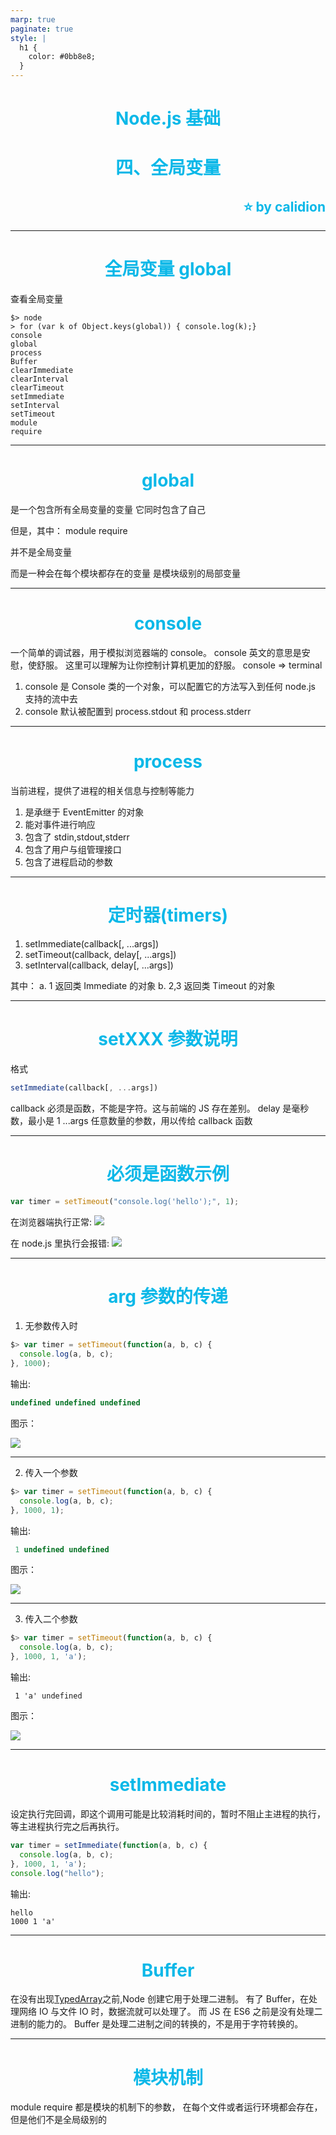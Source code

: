 ```yaml
---
marp: true
paginate: true
style: |
  h1 {
    color: #0bb8e8;
  }
---
```


<style scoped>
h1,h2 {
	color: #0bb8e8;
	text-align: center
}
h2 {
	text-align: right
}

</style>

# Node.js 基础
# 四、全局变量

## :star: by calidion

---

# 全局变量 global

查看全局变量

```
$> node
> for (var k of Object.keys(global)) { console.log(k);}
console
global
process
Buffer
clearImmediate
clearInterval
clearTimeout
setImmediate
setInterval
setTimeout
module
require
```

---

# global

是一个包含所有全局变量的变量
它同时包含了自己

但是，其中：
module
require

并不是全局变量

而是一种会在每个模块都存在的变量
是模块级别的局部变量

---

# console

一个简单的调试器，用于模拟浏览器端的 console。
console 英文的意思是安慰，使舒服。
这里可以理解为让你控制计算机更加的舒服。
console => terminal

1. console 是 Console 类的一个对象，可以配置它的方法写入到任何 node.js 支持的流中去
2. console 默认被配置到 process.stdout 和 process.stderr

---

# process

当前进程，提供了进程的相关信息与控制等能力

1. 是承继于 EventEmitter 的对象
2. 能对事件进行响应
3. 包含了 stdin,stdout,stderr
4. 包含了用户与组管理接口
5. 包含了进程启动的参数

---

# 定时器(timers)

1. setImmediate(callback[, ...args])
2. setTimeout(callback, delay[, ...args])
3. setInterval(callback, delay[, ...args])

其中：
a. 1 返回类 Immediate 的对象
b. 2,3 返回类 Timeout 的对象

---

# setXXX 参数说明

格式

```js
setImmediate(callback[, ...args])
```

callback 必须是函数，不能是字符。这与前端的 JS 存在差别。
delay 是毫秒数，最小是 1
...args 任意数量的参数，用以传给 callback 函数

---

# 必须是函数示例

```js
var timer = setTimeout("console.log('hello');", 1);
```

在浏览器端执行正常:
![](./images/browser-ok.png)

在 node.js 里执行会报错:
![](./images/node-failure.png)

---

# arg 参数的传递

1. 无参数传入时

```js
$> var timer = setTimeout(function(a, b, c) {
  console.log(a, b, c);
}, 1000);
```

输出:

```js
undefined undefined undefined
```

图示：

![](./images/arg-0.png)

---

2. 传入一个参数

```js
$> var timer = setTimeout(function(a, b, c) {
  console.log(a, b, c);
}, 1000, 1);
```

输出:

```js
 1 undefined undefined
```

图示：

![](./images/arg-1.png)

---

3. 传入二个参数

```js
$> var timer = setTimeout(function(a, b, c) {
  console.log(a, b, c);
}, 1000, 1, 'a');
```

输出:

```
 1 'a' undefined
```

图示：

![](./images/arg-2.png)

---

# setImmediate

设定执行完回调，即这个调用可能是比较消耗时间的，暂时不阻止主进程的执行，等主进程执行完之后再执行。

```js
var timer = setImmediate(function(a, b, c) {
  console.log(a, b, c);
}, 1000, 1, 'a');
console.log("hello");
```

输出:

```
hello
1000 1 'a'
```

---

# Buffer

在没有出现[TypedArray](https://developer.mozilla.org/en-US/docs/Web/JavaScript/Reference/Global_Objects/TypedArray)之前,Node 创建它用于处理二进制。
有了 Buffer，在处理网络 IO 与文件 IO 时，数据流就可以处理了。
而 JS 在 ES6 之前是没有处理二进制的能力的。
Buffer 是处理二进制之间的转换的，不是用于字符转换的。

---

# 模块机制

module
require
都是模块的机制下的参数，
在每个文件或者运行环境都会存在，
但是他们不是全局级别的

